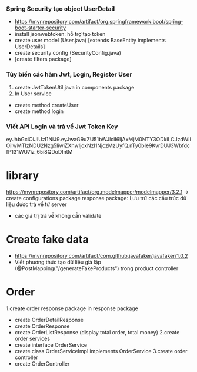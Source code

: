 ### Spring Security tạo object UserDetail
- https://mvnrepository.com/artifact/org.springframework.boot/spring-boot-starter-security
- install jsonwebtoken: hỗ trợ tạo token
- create user model (User.java) [extends BaseEntity implements UserDetails]
- create security config (SecurityConfig.java)
- [create filters package]
### Tùy biến các hàm Jwt, Login, Register User 
1. create JwtTokenUtil.java in components package
2. In User service 
- create method createUser
- create method login

### Viết API Login và trả về Jwt Token Key

eyJhbGciOiJIUzI1NiJ9.eyJwaG9uZU51bWJlciI6IjAxMjM0NTY3ODkiLCJzdWIiOiIwMTIzNDU2Nzg5IiwiZXhwIjoxNzI1NjczMzUyfQ.nTy0bIe9KvrDUJ3WbfdcfP131WU7iz_65i8QDoDIntM

# library
https://mvnrepository.com/artifact/org.modelmapper/modelmapper/3.2.1
-> create configurations package
response package: Lưu trữ các cấu trúc dữ liệu được trả về từ server
- các giá trị trả về không cần validate

# Create fake data
- https://mvnrepository.com/artifact/com.github.javafaker/javafaker/1.0.2
- Viết phương thức tạo dữ liệu giả lập (@PostMapping("/generateFakeProducts") trong product controller

# Order
1.create order response package in response package
- create OrderDetailResponse 
- create OrderResponse
- create OrderListResponse (display total order, total money)
2.create order services
- create interface OrderService
- create class OrderServiceImpl implements OrderService
3.create order controller
- create OrderController